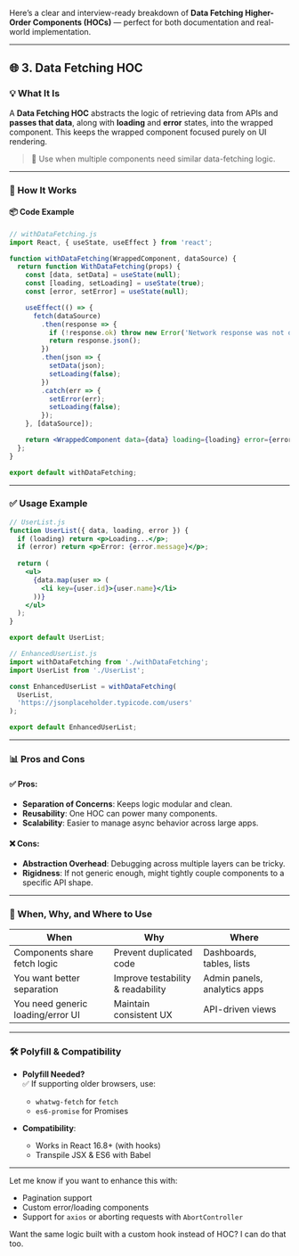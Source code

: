 Here’s a clear and interview-ready breakdown of **Data Fetching Higher-Order Components (HOCs)** — perfect for both documentation and real-world implementation.

---

## 🌐 3. Data Fetching HOC

### 💡 What It Is  
A **Data Fetching HOC** abstracts the logic of retrieving data from APIs and **passes that data**, along with **loading** and **error** states, into the wrapped component. This keeps the wrapped component focused purely on UI rendering.

> 🎯 Use when multiple components need similar data-fetching logic.

---

### 🧱 How It Works

#### 📦 Code Example

```jsx
// withDataFetching.js
import React, { useState, useEffect } from 'react';

function withDataFetching(WrappedComponent, dataSource) {
  return function WithDataFetching(props) {
    const [data, setData] = useState(null);
    const [loading, setLoading] = useState(true);
    const [error, setError] = useState(null);

    useEffect(() => {
      fetch(dataSource)
        .then(response => {
          if (!response.ok) throw new Error('Network response was not ok');
          return response.json();
        })
        .then(json => {
          setData(json);
          setLoading(false);
        })
        .catch(err => {
          setError(err);
          setLoading(false);
        });
    }, [dataSource]);

    return <WrappedComponent data={data} loading={loading} error={error} {...props} />;
  };
}

export default withDataFetching;
```

---

### ✅ Usage Example

```jsx
// UserList.js
function UserList({ data, loading, error }) {
  if (loading) return <p>Loading...</p>;
  if (error) return <p>Error: {error.message}</p>;
  
  return (
    <ul>
      {data.map(user => (
        <li key={user.id}>{user.name}</li>
      ))}
    </ul>
  );
}

export default UserList;
```

```jsx
// EnhancedUserList.js
import withDataFetching from './withDataFetching';
import UserList from './UserList';

const EnhancedUserList = withDataFetching(
  UserList,
  'https://jsonplaceholder.typicode.com/users'
);

export default EnhancedUserList;
```

---

### 📊 Pros and Cons

#### ✅ Pros:
- **Separation of Concerns**: Keeps logic modular and clean.
- **Reusability**: One HOC can power many components.
- **Scalability**: Easier to manage async behavior across large apps.

#### ❌ Cons:
- **Abstraction Overhead**: Debugging across multiple layers can be tricky.
- **Rigidness**: If not generic enough, might tightly couple components to a specific API shape.

---

### 📍 When, Why, and Where to Use

| When                              | Why                                      | Where                                 |
|----------------------------------|------------------------------------------|---------------------------------------|
| Components share fetch logic     | Prevent duplicated code                  | Dashboards, tables, lists             |
| You want better separation       | Improve testability & readability        | Admin panels, analytics apps          |
| You need generic loading/error UI| Maintain consistent UX                   | API-driven views                      |

---

### 🛠 Polyfill & Compatibility

- **Polyfill Needed?**  
  ✅ If supporting older browsers, use:  
  - `whatwg-fetch` for `fetch`  
  - `es6-promise` for Promises

- **Compatibility**:  
  - Works in React 16.8+ (with hooks)
  - Transpile JSX & ES6 with Babel

---

Let me know if you want to enhance this with:
- Pagination support
- Custom error/loading components
- Support for `axios` or aborting requests with `AbortController`

Want the same logic built with a custom hook instead of HOC? I can do that too.